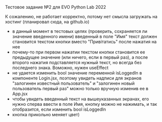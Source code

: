 Тестовое задание №2 для EVO Python Lab 2022

К сожалению, не работает корректно, потому нет смысла загружать на хостинг
(планировал сюда, на github.io)

- в данный момент в тестовых целях (проверить, сохраняется ли значение введенного имени) введенный в поле "Имя" текст должен становится текстом кнопки вместо "Привітатись" после нажатия на нее
- почему-то при первом нажатии текстом кнопки становится ее предыдущее значение (или ничего, если в первый раз), а после второго нажатия подставляется нужный текст, но всегда без последнего знака. Воможно, нужен useEffect
- не удается изменить bool значение переменной isLoggedIn в компоненте Login.jsx, поэтому увидеть надписи для экранов "залогинен известный пользователь" и "залогинен новый пользователь первый раз" можно только вручную изменив ее в App.jsx
- чтобы увидеть введенный текст на вышеуказанных экранах, его нужно сперва ввести в поле Имя, кнопку можно не нажимать, и так отобразится, если изменить bool isLoggedIn
- кнопка прикольно меняет цвет)
